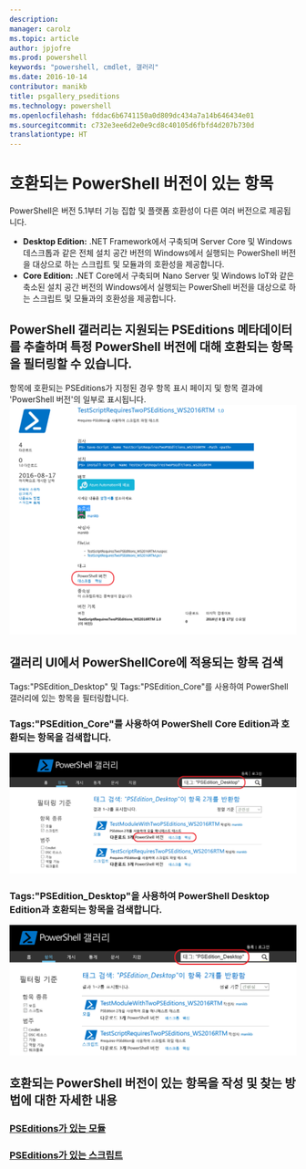 ```yaml
---
description: 
manager: carolz
ms.topic: article
author: jpjofre
ms.prod: powershell
keywords: "powershell, cmdlet, 갤러리"
ms.date: 2016-10-14
contributor: manikb
title: psgallery_pseditions
ms.technology: powershell
ms.openlocfilehash: fddac6b6741150a0d809dc434a7a14b646434e01
ms.sourcegitcommit: c732e3ee6d2e0e9cd8c40105d6fbfd4d207b730d
translationtype: HT
---
```

# <a name="items-with-compatible-powershell-editions"></a>호환되는 PowerShell 버전이 있는 항목
PowerShell은 버전 5.1부터 기능 집합 및 플랫폼 호환성이 다른 여러 버전으로 제공됩니다.

- **Desktop Edition:** .NET Framework에서 구축되며 Server Core 및 Windows 데스크톱과 같은 전체 설치 공간 버전의 Windows에서 실행되는 PowerShell 버전을 대상으로 하는 스크립트 및 모듈과의 호환성을 제공합니다.
- **Core Edition:** .NET Core에서 구축되며 Nano Server 및 Windows IoT와 같은 축소된 설치 공간 버전의 Windows에서 실행되는 PowerShell 버전을 대상으로 하는 스크립트 및 모듈과의 호환성을 제공합니다.

## <a name="powershell-gallery-extracts-supported-pseditions-metadata-and-allows-you-to-filters-the-items-compatible-for-specific-powershell-editions"></a>PowerShell 갤러리는 지원되는 PSEditions 메타데이터를 추출하며 특정 PowerShell 버전에 대해 호환되는 항목을 필터링할 수 있습니다.

항목에 호환되는 PSEditions가 지정된 경우 항목 표시 페이지 및 항목 결과에 'PowerShell 버전'의 일부로 표시됩니다.
![PSEditions가 있는 항목 표시 페이지](Images/ItemDisplayPageWithPSEditions.PNG)

## <a name="search-for-items-in-the-gallery-ui-which-works-on-powershellcore"></a>갤러리 UI에서 PowerShellCore에 적용되는 항목 검색
Tags:"PSEdition_Desktop" 및 Tags:"PSEdition_Core"를 사용하여 PowerShell 갤러리에 있는 항목을 필터링합니다.

### <a name="use-tagspseditioncore-to-search-items-compatible-with-powershell-core-edition"></a>Tags:"PSEdition_Core"를 사용하여 PowerShell Core Edition과 호환되는 항목을 검색합니다.
![Core PSEdition과 호환되는 항목에 대한 검색 결과](Images/SearchResultsWithPSEditions.PNG)

### <a name="use-tagspseditiondesktop-to-search-items-compatible-with-powershell-desktop-edition"></a>Tags:"PSEdition_Desktop"을 사용하여 PowerShell Desktop Edition과 호환되는 항목을 검색합니다.
![Desktop PSEdition과 호환되는 항목에 대한 검색 결과](Images/SearchResultsWithPSEdition_Desktop.PNG)

## <a name="more-details-on-authoring-and-finding-the-items-with-compatible-powershell-editions"></a>호환되는 PowerShell 버전이 있는 항목을 작성 및 찾는 방법에 대한 자세한 내용
### <a name="modules-with-pseditionspsgetmodulemodulewithpseditionsupportmd"></a>[PSEditions가 있는 모듈](../psget/module/modulewithpseditionsupport.md)
### <a name="scripts-with-pseditionspsgetscriptscriptwithpseditionsupportmd"></a>[PSEditions가 있는 스크립트](../psget/script/scriptwithpseditionsupport.md)

